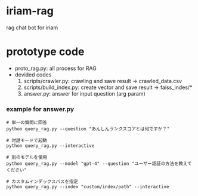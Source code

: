 # iriam-rag
rag chat bot for iriam

# prototype code

- proto_rag.py: all process for RAG
- devided codes
  1. scripts/crawler.py: crawling and save result -> crawled_data.csv
  1. scripts/build_index.py: create vector and save result -> faiss_indes/*
  1. answer.py: answer for input question (arg param)

### example for answer.py
```
# 単一の質問に回答
python query_rag.py --question "あんしんランクスコアとは何ですか？"

# 対話モードで起動
python query_rag.py --interactive

# 別のモデルを使用
python query_rag.py --model "gpt-4" --question "ユーザー認証の方法を教えてください"

# カスタムインデックスパスを指定
python query_rag.py --index "custom/index/path" --interactive
```
